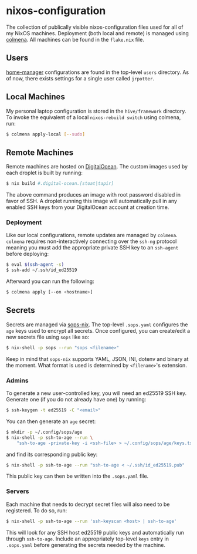 # nixos-configuration

The collection of publically visible nixos-configuration files used for all of
my NixOS machines. Deployment (both local and remote) is managed using
[colmena](https://github.com/zhaofengli/colmena). All machines can be found in
the `flake.nix` file.

## Users

[home-manager](https://nix-community.github.io/home-manager/) configurations
are found in the top-level `users` directory. As of now, there exists settings
for a single user called `jrpotter`.

## Local Machines

My personal laptop configuration is stored in the `hive/framework` directory.
To invoke the equivalent of a local `nixos-rebuild switch` using colmena, run:
```bash
$ colmena apply-local [--sudo]
```

## Remote Machines

Remote machines are hosted on [DigitalOcean](https://www.digitalocean.com/).
The custom images used by each droplet is built by running:
```bash
$ nix build #.digital-ocean.[stoat|tapir]
```
The above command produces an image with root password disabled in favor of SSH.
A droplet running this image will automatically pull in any enabled SSH keys
from your DigitalOcean account at creation time.

### Deployment

Like our local configurations, remote updates are managed by `colmena`.
`colmena` requires non-interactively connecting over the `ssh-ng` protocol
meaning you must add the appropriate private SSH key to an `ssh-agent` before
deploying:
```bash
$ eval $(ssh-agent -s)
$ ssh-add ~/.ssh/id_ed25519
```
Afterward you can run the following:
```bash
$ colmena apply [--on <hostname>]
```

## Secrets

Secrets are managed via [sops-nix](https://github.com/Mic92/sops-nix). The
top-level `.sops.yaml` configures the `age` keys used to encrypt all secrets.
Once configured, you can create/edit a new secrets file using `sops` like so:
```bash
$ nix-shell -p sops --run "sops <filename>"
```
Keep in mind that `sops-nix` supports YAML, JSON, INI, dotenv and binary at the
moment. What format is used is determined by `<filename>`'s extension.

### Admins

To generate a new user-controlled key, you will need an ed25519 SSH key.
Generate one (if you do not already have one) by running:
```bash
$ ssh-keygen -t ed25519 -C "<email>"
```
You can then generate an `age` secret:
```bash
$ mkdir -p ~/.config/sops/age
$ nix-shell -p ssh-to-age --run \
    "ssh-to-age -private-key -i <ssh-file> > ~/.config/sops/age/keys.txt"
```
and find its corresponding public key:
```bash
$ nix-shell -p ssh-to-age --run "ssh-to-age < ~/.ssh/id_ed25519.pub"
```
This public key can then be written into the `.sops.yaml` file.

### Servers

Each machine that needs to decrypt secret files will also need to be registered.
To do so, run:
```bash
$ nix-shell -p ssh-to-age --run 'ssh-keyscan <host> | ssh-to-age'
```
This will look for any SSH host ed25519 public keys and automatically run
through `ssh-to-age`. Include an appropriately top-level `keys` entry in
`.sops.yaml` before generating the secrets needed by the machine.

